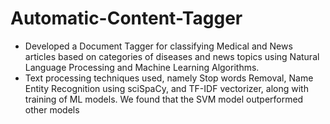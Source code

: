 # Automatic-Content-Tagger
- Developed a Document Tagger for classifying Medical and News articles based on categories of diseases and news topics using Natural Language Processing and Machine Learning Algorithms.
- Text processing techniques used, namely Stop words Removal, Name Entity Recognition using sciSpaCy, and TF-IDF
vectorizer, along with training of ML models. We found that the SVM model outperformed other models
